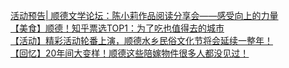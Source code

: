   
[活动预告| 顺德文学论坛：陈小莉作品阅读分享会——感受向上的力量](http://www.dianyue.me/archives/995/gqm7ym6b7tk8hlw4/)  
[【美食】顺德！知乎票选TOP1：为了吃也值得去的城市](http://www.dianyue.me/archives/768/kvkl10z26humwf3m/)  
[【活动】精彩活动轮番上演，顺德水乡民俗文化节将会延续一整年！](http://www.dianyue.me/archives/788/vifmna3erb7h46dq/)  
[【回忆】20年间大变样！顺德这些陪嫁物件很多人都没见过！](http://www.dianyue.me/archives/823/1b9087krueihs4wg/)